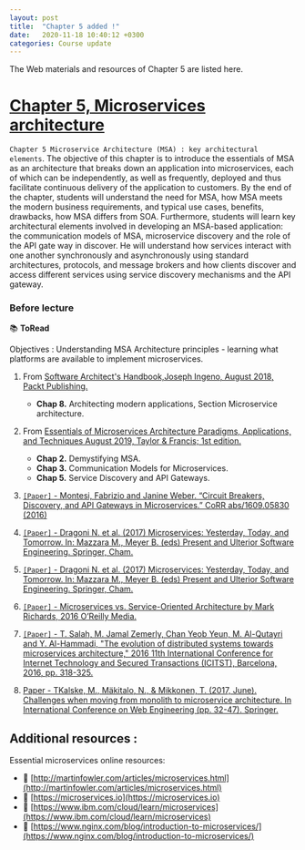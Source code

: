 ```yaml
---
layout: post
title:  "Chapter 5 added !"
date:   2020-11-18 10:40:12 +0300
categories: Course update
---
```


The Web materials and resources of Chapter 5 are listed here.

# [Chapter 5, Microservices architecture](https://github.com/neilabenlakhal/neilabenlakhal.github.io/tree/master/2020-2021Lecture/SOC/Chapter_5) 

 `Chapter 5 Microservice Architecture (MSA) : key architectural elements`. The objective of this chapter is to introduce the essentials of MSA as an architecture that breaks down an application into microservices, each of which can be independently, as well as frequently, deployed and thus facilitate continuous delivery of the application to customers. By the end of the chapter, students will understand the need for MSA, how MSA meets the modern business requirements, and typical use cases, benefits, drawbacks, how MSA differs from SOA. Furthermore, students will learn key architectural elements involved in developing an MSA-based application: the communication models of MSA, microservice discovery and the role of the API gate way in discover. He will understand how services interact with one another synchronously and asynchronously using standard architectures, protocols, and message brokers and how clients discover and access different services using service discovery mechanisms and the API gateway.  

### Before lecture  

📚 **ToRead**

Objectives :  Understanding MSA Architecture principles - learning what platforms are available to implement microservices.


1. From [Software Architect's Handbook,Joseph Ingeno, August 2018, Packt Publishing.](https://github.com/neilabenlakhal/neilabenlakhal.github.io/blob/master/2020-2021Lecture/SOC/Chapter5/ToRead/Software%20Architect’s%20Handbook%20Become%20a%20successful%20software%20architect%20by%20implementing%20effective%20architecture%20concepts.pdf.pdf)
    * **Chap 8.** Architecting modern applications, Section Microservice architecture.

2. From [Essentials of Microservices Architecture Paradigms, Applications, and Techniques August 2019, Taylor & Francis; 1st edition.](https://github.com/neilabenlakhal/neilabenlakhal.github.io/blob/master/2020-2021Lecture/SOC/Chapter5/ToRead/Essentials%20of%20Microservices%20Architecture%20Paradigms,%20Applications,%20and%20Techniques.pdf.pdf)
    * **Chap 2.**  Demystifying MSA.
    * **Chap 3.**  Communication Models for Microservices.
    * **Chap 5.**  Service Discovery and API Gateways.

3. [`[Paper]` - Montesi, Fabrizio and Janine Weber. “Circuit Breakers, Discovery, and API Gateways in Microservices.” CoRR abs/1609.05830 (2016)](https://github.com/neilabenlakhal/neilabenlakhal.github.io/blob/master/2020-2021Lecture/SOC/Chapter5/ToRead/1PaperCircuit%20Breakers,%20Discovery,%20and%20API%20Gateways%20in%20Microservices.pdf)

4. [`[Paper]` - Dragoni N. et al. (2017) Microservices: Yesterday, Today, and Tomorrow. In: Mazzara M., Meyer B. (eds) Present and Ulterior Software Engineering. Springer, Cham.](https://github.com/neilabenlakhal/neilabenlakhal.github.io/blob/master/2020-2021Lecture/SOC/Chapter5/ToRead/2paperMicroservices%20yesterday%20today%20and%20tomorrow.pdf)

5. [`[Paper]` - Dragoni N. et al. (2017) Microservices: Yesterday, Today, and Tomorrow. In: Mazzara M., Meyer B. (eds) Present and Ulterior Software Engineering. Springer, Cham.](https://github.com/neilabenlakhal/neilabenlakhal.github.io/blob/master/2020-2021Lecture/SOC/Chapter5/ToRead/2paperMicroservices%20yesterday%20today%20and%20tomorrow.pdf)

6. [`[Paper]` - Microservices vs. Service-Oriented Architecture by Mark Richards, 2016 O’Reilly Media.](https://github.com/neilabenlakhal/neilabenlakhal.github.io/blob/master/2020-2021Lecture/SOC/Chapter5/ToRead/3PaperMicroservices_vs_SOA_NGINX.pdf)

7. [`[Paper]` - T. Salah, M. Jamal Zemerly, Chan Yeob Yeun, M. Al-Qutayri and Y. Al-Hammadi, "The evolution of distributed systems towards microservices architecture," 2016 11th International Conference for Internet Technology and Secured Transactions (ICITST), Barcelona, 2016, pp. 318-325.](https://github.com/neilabenlakhal/neilabenlakhal.github.io/blob/master/2020-2021Lecture/SOC/Chapter5/ToRead/4paperTowardsMicroservicesArchitecture.pdf)

8. [Paper - TKalske, M., Mäkitalo, N., & Mikkonen, T. (2017, June). Challenges when moving from monolith to microservice architecture. In International Conference on Web Engineering (pp. 32-47). Springer.](https://github.com/neilabenlakhal/neilabenlakhal.github.io/blob/master/2020-2021Lecture/SOC/Chapter5/ToRead/5paperchallenges_moving_monolith.pdf)



## Additional resources :   

Essential microservices online resources:

- 🔗 [http://martinfowler.com/articles/microservices.html](http://martinfowler.com/articles/microservices.html)
- 🔗 [https://microservices.io](https://microservices.io)
- 🔗 [https://www.ibm.com/cloud/learn/microservices](https://www.ibm.com/cloud/learn/microservices)
- 🔗 [https://www.nginx.com/blog/introduction-to-microservices/](https://www.nginx.com/blog/introduction-to-microservices/)
